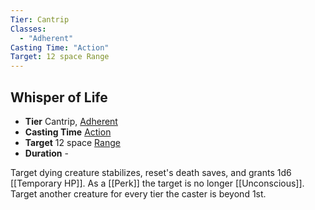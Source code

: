 ```yaml
---
Tier: Cantrip
Classes:
  - "Adherent"
Casting Time: "Action"
Target: 12 space Range
---
```

## Whisper of Life
- **Tier** Cantrip, [Adherent](app://obsidian.md/SRD/Archetypes/Adherent.md)
- **Casting Time** [Action](app://obsidian.md/SRD/Glossary/Action.md)
- **Target** 12 space [Range](app://obsidian.md/Range)
- **Duration** -

Target dying creature stabilizes, reset's death saves, and grants 1d6 [[Temporary HP]]. As a [[Perk]] the target is no longer [[Unconscious]]. Target another creature for every tier the caster is beyond 1st.